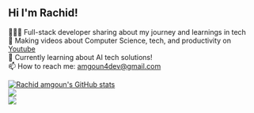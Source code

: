 ## Hi I'm Rachid!

👩🏻‍💻 Full-stack developer sharing about my journey and learnings in tech</br>
🎨 Making videos about Computer Science, tech, and productivity on [Youtube](https://www.youtube.com/@amgounstudio)</br>
🔭 Currently learning about AI tech solutions!</br>
📫 How to reach me: amgoun4dev@gmail.com</br>

[![Rachid amgoun's GitHub stats](https://github-readme-stats.vercel.app/api?username=amgoun&count_private=true&show_icons=true&theme=radical&hide_rank=false)](https://github.com/amgoun/github-readme-stats)<br/>
![](https://github-readme-streak-stats.herokuapp.com/?user=amgoun&theme=radical&hide_border=false)<br/>
![](https://github-readme-stats.vercel.app/api/top-langs/?username=amgoun&theme=radical&hide_border=false&include_all_commits=false&count_private=false&layout=compact)
